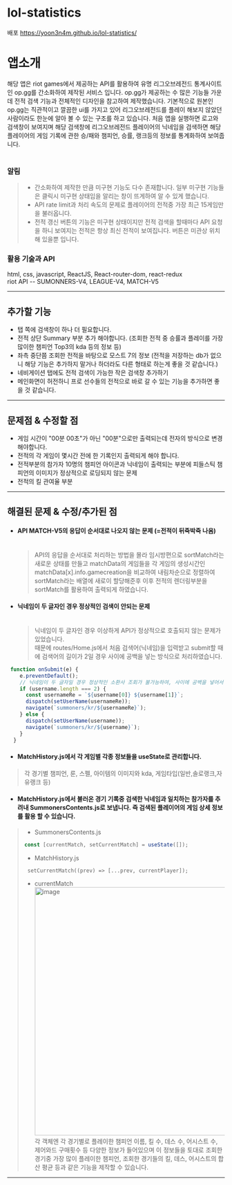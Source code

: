 # lol-statistics
배포 https://yoon3n4m.github.io/lol-statistics/
# 앱소개
해당 앱은 riot games에서 제공하는 API를 활용하여 유명 리그오브레전드 통계사이트인 op.gg를 간소화하여 제작된 서비스 입니다. op.gg가 제공하는 수 많은 기능들 가운데 전적 검색 기능과 전체적인 디자인을 참고하여 제작했습니다. 기본적으로 원본인 op.gg는 직관적이고 깔끔한 ui를 가지고 있어 리그오브레전드를 플레이 해보지 않았던 사람이라도 한눈에 알아 볼 수 있는 구조를 하고 있습니다. 처음 앱을 실행하면 로고와 검색창이 보여지며 해당 검색창에 리그오브레전드 플레이어의 닉네임을 검색하면 해당 플레이어의 게임 기록에 관한 승/패와 챔피언, 승률, 랭크등의 정보를 통계화하여 보여줍니다.<br><br> 
### 알림
> - 간소화하여 제작한 만큼 미구현 기능도 다수 존재합니다. 일부 미구현 기능들은 클릭시 미구현 상태임을 알리는 창이 뜨게하여 알 수 있게 했습니다.
> - API rate limit과 처리 속도의 문제로 플레이어의 전적중 가장 최근 15게임만을 불러옵니다.
> - 전적 갱신 버튼의 기능은 미구현 상태이지만 전적 검색을 할때마다 API 요청을 하니 보여지는 전적은 항상 최신 전적이 보여집니다. 버튼은 미관상 위치해 있을뿐 입니다.
### 활용 기술과 API
html, css, javascript, ReactJS, React-router-dom, react-redux<br>
riot API -- SUMONNERS-V4, LEAGUE-V4, MATCH-V5
***
## 추가할 기능
- 탭 쪽에 검색창이 하나 더 필요합니다.
- 전적 상단 Summary 부분 추가 해야합니다. (조회한 전적 중 승률과 플레이를 가장 많이한 챔피언 Top3의 kda 등의 정보 등)
- 좌측 중단쯤 조회한 전적을 바탕으로 모스트 7의 정보 (전적을 저장하는 db가 없으니 해당 기능은 추가하지 말거나 하더라도 다른 형태로 하는게 좋을 것 같습니다.)
- 네비게이션 탭에도 전적 검색이 가능한 작은 검색창 추가하기
- 메인화면이 허전하니 프로 선수들의 전적으로 바로 갈 수 있는 기능을 추가하면 좋을 것 같습니다.

***
## 문제점 & 수정할 점
- 게임 시간이 "00분 00초"가 아닌 "00분"으로만 출력되는데 전자의 방식으로 변경 해야합니다.
- 전적의 각 게임이 몇시간 전에 한 기록인지 출력되게 해야 합니다.
- 전적부분의 참가자 10명의 챔피언 아이콘과 닉네임이 출력되는 부분에 피들스틱 챔피언의 이미지가 정상적으로 로딩되지 않는 문제
- 전적의 킬 관여율 부분
***

## 해결된 문제 & 수정/추가된 점
- #### API MATCH-V5의 응답이 순서대로 나오지 않는 문제 (=전적이 뒤죽박죽 나옴)<br><br>
  > API의 응답을 순서대로 처리하는 방법을 몰라 임시방편으로 sortMatch라는 새로운 상태를 만들고 matchData의 게임들을 각 게임의 생성시간인 matchData[x].info.gamecreation을 비교하여 내림차순으로 정렬하여 sortMatch라는 배열에 새로이 할당해준후 이후 전적의 렌더링부분을 sortMatch를 활용하여 출력되게 하였습니다.
 
- #### 닉네임이 두 글자인 경우 정상적인 검색이 안되는 문제 <br><br>
  > 닉네임이 두 글자인 경우 이상하게 API가 정상적으로 호출되지 않는 문제가 있었습니다.<br>
  > 때문에 routes/Home.js에서 처음 검색어(닉네임)을 입력받고 submit할 때에 검색어의 길이가 2일 경우 사이에 공백을 넣는 방식으로 처리하였습니다.
```javascript
 function onSubmit(e) {
    e.preventDefault();
    // 닉네임이 두 글자일 경우 정상적인 소환사 조회가 불가능하여, 사이에 공백을 넣어서 처리했습니다.
    if (username.length === 2) {
      const usernameRe = `${username[0]} ${username[1]}`;
      dispatch(setUserName(usernameRe));
      navigate(`summoners/kr/${usernameRe}`);
    } else {
      dispatch(setUserName(username));
      navigate(`summoners/kr/${username}`);
    }
  }
  ```
  - #### MatchHistory.js에서 각 게임별 각종 정보들을 useState로 관리합니다.
  > 각 경기별 챔피언, 룬, 스펠, 아이템의 이미지와 kda, 게임타입(일반,솔로랭크,자유랭크 등)
  - #### MatchHistory.js에서 불러온 경기 기록중 검색한 닉네임과 일치하는 참가자를 추려내 SummonersContents.js로 보냅니다. 즉 검색된 플레이어의 게임 상세 정보를 활용 할 수 있습니다.
 > - SummonersContents.js
 > ```javascript
 > const [currentMatch, setCurrentMatch] = useState([]);
 > ```
 > - MatchHistory.js
 > ```
 >  setCurrentMatch((prev) => [...prev, currentPlayer]);
 > ```
 > - currentMatch <br>
 > <img width="575" alt="image" src="https://user-images.githubusercontent.com/115640584/218682103-37f47d03-95ae-4538-9c45-68fe597a2b2e.png"><br>
 > 각 객체엔 각 경기별로 플레이한 챔피언 이름, 킬 수, 데스 수, 어시스트 수, 제어와드 구매횟수 등 다양한 정보가 들어있으며 이 정보들을 토대로 조회한 경기중 가장 많이 플레이한 챔피언,
 > 조회한 경기들의 킬, 데스, 어시스트의 합산 평균 등과 같은 기능을 제작할 수 있습니다.
***

